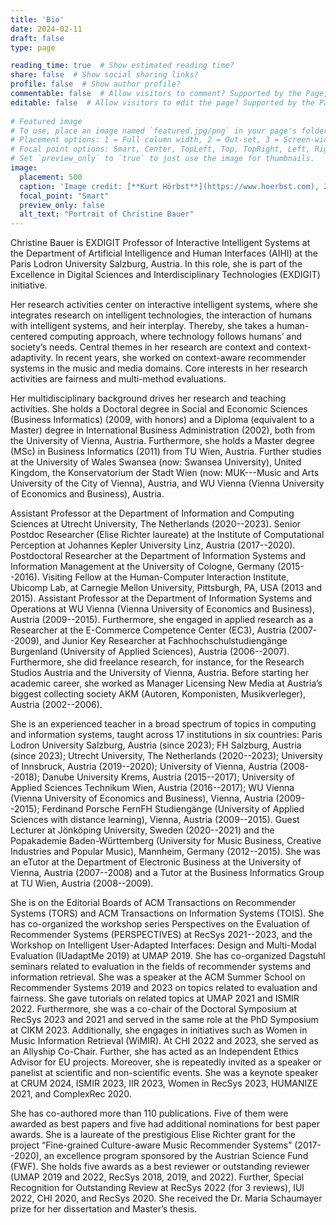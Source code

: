 ```yaml
---
title: 'Bio'
date: 2024-02-11
draft: false
type: page

reading_time: true  # Show estimated reading time?
share: false  # Show social sharing links?
profile: false  # Show author profile?
commentable: false  # Allow visitors to comment? Supported by the Page, Post, and Docs content types.
editable: false  # Allow visitors to edit the page? Supported by the Page, Post, and Docs content types.
  
# Featured image
# To use, place an image named `featured.jpg/png` in your page's folder.
# Placement options: 1 = Full column width, 2 = Out-set, 3 = Screen-width
# Focal point options: Smart, Center, TopLeft, Top, TopRight, Left, Right, BottomLeft, Bottom, BottomRight
# Set `preview_only` to `true` to just use the image for thumbnails.
image:
  placement: 500
  caption: 'Image credit: [**Kurt Hörbst**](https://www.hoerbst.com), 2020.' 
  focal_point: "Smart"
  preview_only: false
  alt_text: "Portrait of Christine Bauer"
---
```


Christine Bauer is EXDIGIT Professor of Interactive Intelligent Systems at the Department of Artificial Intelligence and Human Interfaces (AIHI) at the Paris Lodron University Salzburg, Austria. In this role, she is part of the Excellence in Digital Sciences and Interdisciplinary Technologies
(EXDIGIT) initiative.

Her research activities center on interactive intelligent systems, where she integrates research on intelligent technologies, the interaction of humans with intelligent systems, and heir interplay. Thereby, she takes a human-centered computing approach, where technology follows humans’ and society’s needs. Central themes in her research are context and context-adaptivity. In recent years, she worked on context-aware recommender systems in the music and media domains. Core interests in her research activities are fairness and multi-method evaluations. 

Her multidisciplinary background drives her research and teaching activities. She holds a Doctoral degree in Social and Economic Sciences (Business Informatics) (2009, with honors) and a Diploma (equivalent to a Master) degree in International Business Administration (2002), both from the University of Vienna, Austria. Furthermore, she holds a Master degree (MSc) in Business Informatics (2011) from TU Wien, Austria. Further studies at the University of Wales Swansea (now: Swansea University), United Kingdom, the Konservatorium der Stadt Wien (now: MUK---Music and Arts University of the City of Vienna), Austria, and WU Vienna (Vienna University of Economics and Business), Austria.

Assistant Professor at the Department of Information and Computing Sciences at Utrecht University, The Netherlands (2020--2023). Senior Postdoc Researcher (Elise Richter laureate) at the Institute of Computational Perception at Johannes Kepler University Linz, Austria (2017--2020). Postdoctoral Researcher at the Department of Information Systems and Information Management at the University of Cologne, Germany (2015--2016). Visiting Fellow at the Human-Computer Interaction Institute, Ubicomp Lab, at Carnegie Mellon University, Pittsburgh, PA, USA (2013 and 2015). Assistant Professor at the Department of Information Systems and Operations at WU Vienna (Vienna University of Economics and Business), Austria (2009--2015).
Furthermore, she engaged in applied research as a Researcher at the E-Commerce Competence Center (EC3), Austria (2007--2009), and Junior Key Researcher at Fachhochschulstudiengänge Burgenland (University of Applied Sciences), Austria (2006--2007). Furthermore, she did freelance research, for instance, for the Research Studios Austria and the University of Vienna, Austria.
Before starting her academic career, she worked as Manager Licensing New Media at Austria’s biggest collecting society AKM (Autoren, Komponisten, Musikverleger), Austria (2002--2006).

She is an experienced teacher in a broad spectrum of topics in computing and information systems, taught across 17 institutions in six countries: Paris Lodron University Salzburg, Austria (since 2023); FH Salzburg, Austria (since 2023); Utrecht University, The Netherlands (2020--2023); University of Innsbruck, Austria (2019--2020); University of Vienna, Austria (2008--2018); Danube University Krems, Austria (2015--2017); University of Applied Sciences Technikum Wien, Austria (2016--2017); WU Vienna (Vienna University of Economics and Business), Vienna, Austria (2009--2015); Ferdinand Porsche FernFH Studiengänge (University of Applied Sciences with distance learning), Vienna, Austria (2009--2015). Guest Lecturer at Jönköping University, Sweden (2020--2021) and the Popakademie Baden-Württemberg (University for Music Business, Creative Industries and Popular Music), Mannheim, Germany (2012--2015). She was an eTutor at the Department of Electronic Business at the University of Vienna, Austria (2007--2008) and a Tutor at the Business Informatics Group at TU Wien, Austria (2008--2009).

She is on the Editorial Boards of ACM Transactions on Recommender Systems (TORS) and ACM Transactions on Information Systems (TOIS). She has co-organized the workshop series Perspectives on the Evaluation of Recommender Systems (PERSPECTIVES) at RecSys 2021--2023, and the Workshop on Intelligent User-Adapted Interfaces: Design and Multi-Modal Evaluation (IUadaptMe 2019) at UMAP 2019. She has co-organized Dagstuhl seminars related to evaluation in the fields of recommender systems and information retrieval. She was a speaker at the ACM Summer School on Recommender Systems 2019 and 2023 on topics related to evaluation and fairness. She gave tutorials on related topics at UMAP 2021 and ISMIR 2022. Furthermore, she was a co-chair of the Doctoral Symposium at RecSys 2023 and 2021 and served in the same role at the PhD Symposium at CIKM 2023. Additionally, she engages in initiatives such as Women in Music Information Retrieval (WiMIR).<!--and the Elise Richter Network.--> At CHI 2022 and 2023, she served as an Allyship Co-Chair. Further, she has acted as an Independent Ethics Advisor for EU projects. Moreover, she is repeatedly invited as a speaker or panelist at scientific and non-scientific events. She was a keynote speaker at CRUM 2024, ISMIR 2023, IIR 2023, Women in RecSys 2023, HUMANIZE 2021, and ComplexRec 2020.

She has co-authored more than 110 publications. Five of them were awarded as best papers and five had additional nominations for best paper awards. She is a laureate of the prestigious Elise Richter grant for the project “Fine-grained Culture-aware Music Recommender Systems” (2017--2020), an excellence program sponsored by the Austrian Science Fund (FWF). She holds five awards as a best reviewer or outstanding reviewer (UMAP 2019 and 2022, RecSys 2018, 2019, and 2022). Further, Special Recognition for Outstanding Review at RecSys 2022 (for 3 reviews), IUI 2022, CHI 2020, and RecSys 2020. She received the Dr. Maria Schaumayer prize for her dissertation and Master’s thesis.